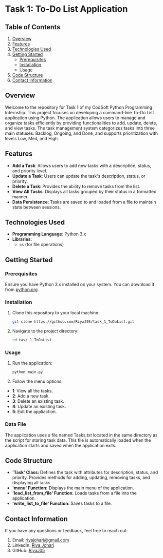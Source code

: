 # Task 1: To-Do List Application

## Table of Contents

1. [Overview](#overview)
2. [Features](#features)
3. [Technologies Used](#technologies-used)
4. [Getting Started](#getting-started)
   - [Prerequisites](#prerequisites)
   - [Installation](#installation)
   - [Usage](#usage)
5. [Code Structure](#code-structure)
6. [Contact Information](#contact-information)

## Overview

Welcome to the repository for Task 1 of my CodSoft Python Programming Internship. This project focuses on developing a command-line To-Do List application using Python. The application allows users to manage and organize tasks efficiently by providing functionalities to add, update, delete, and view tasks. The task management system categorizes tasks into three main statuses: Backlog, Ongoing, and Done, and supports prioritization with levels Low, Med, and High.

## Features

- **Add a Task**: Allows users to add new tasks with a description, status, and priority level.
- **Update a Task**: Users can update the task's description, status, or priority.
- **Delete a Task**: Provides the ability to remove tasks from the list.
- **View All Tasks**: Displays all tasks grouped by their status in a formatted manner.
- **Data Persistence**: Tasks are saved to and loaded from a file to maintain state between sessions.

## Technologies Used

- **Programming Language**: Python 3.x
- **Libraries**: 
  - `os` (for file operations)

## Getting Started

### Prerequisites

Ensure you have Python 3.x installed on your system. You can download it from [python.org](https://www.python.org/downloads/).

### Installation

1. Clone this repository to your local machine:
   ```bash
   git clone https://github.com/RiyaJ05/task_1_ToDoList.git

2. Navigate to the project directory:
   ```bash
   cd task_1_ToDoList

### Usage

1. Run the application:
   ```bash
   python main.py

2. Follow the menu options:
- **1**: View all the tasks.
- **2**: Add a new task.
- **3**: Delete an existing task.
- **4**: Update an existing task.
- **5**: Exit the appliaction.

### Data File
The application uses a file named Tasks.txt located in the same directory as the script for storing task data. This file is automatically loaded when the application starts and saved when the application exits.

## Code Structure
- **'Task' Class:** Defines the task with attributes for description, status, and priority. Provides methods for adding, updating, removing tasks, and displaying all tasks.
- **'menu' Function:** Displays the main menu of the application.
- **'load_list_from_file' Function:** Loads tasks from a file into the application.
- **'write_list_to_file' Function:** Saves tasks to a file.

## Contact Information
If you have any questions or feedback, feel free to reach out:

1. Email: riyajohari@gmail.com
2. LinkedIn: [Riya Johari](https://www.linkedin.com/in/riya-johari-547181259/)
3. GitHub: [RiyaJ05](https://github.com/RiyaJ05)
